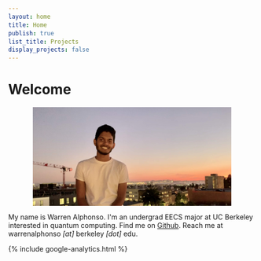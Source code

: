 ```yaml
---
layout: home 
title: Home 
publish: true
list_title: Projects
display_projects: false
---
```


# Welcome

<img src="/images/pic2.jpg" style="display:block; margin-left:auto; margin-right: auto; width:80%;" title="pc: gulati :/">


My name is Warren Alphonso. I'm an undergrad EECS major at UC Berkeley interested in quantum computing. Find me on [Github](https://github.com/warrenalphonso). Reach me at warrenalphonso *[at]* berkeley *[dot]* edu.

{% include google-analytics.html %}